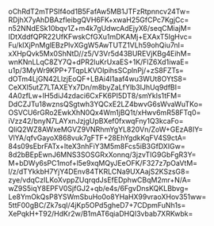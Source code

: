 oChRdT2mTPSIf4od1B5FafAw5MB1JTFzRtpnncv24Tw=
RDjhX7yAhDBAzfleibgQVH6FK+xwaH25GfCPc7KgjCc=
n52NNdESk10bqv1Z+m4k7gUdwcAdEjyX6/seqCMiajM=
IDtXddfQPR22UfKFwskCfGXu1mDKAMj+EXAxT5IgHvc=
Fu/kIXjPnMglEBzPlvXGgW5AwTUTZ1VLh59ohQiu7nI=
xXHpQvk5Mx0ShNtD//z5/V3Vr5d43BUREVjKBg4EihM=
wnKNnLLqC8ZY7Q+dPR2luKrUxaES+1K/FlZ6Xd1iwaE=
u1p/3MyWr9KPP+7TqpLKVOlpihsSCplnPj/+zS8FZTs=
dOTm4LjGN42LlzjEoQF+LBAi4l1aaf4wu3WUt8OYtS8=
CeXXl5utZ7LTAXEYx7Dn/m8byZaLfYlb3lJhUq9dfBI=
4A0zfLw+IH5diJ4zdaci6CxFK6PI5DT8/smYkls1tFM=
DdCZJTu18wznsQSgtwh3YQCxE2LZ4bwvG6sWvaWuTKo=
OSVCU6rGRo2EwkXhN0Qx4Wm1jBQ1t/xHwv6mR58FTq0=
iVzz42/bnyN7LAYxnJzjgUpBXef0fxwqFny1Q3kcaFo=
QliQ2WZ8AWxeMGVZ9VNRhmYgYL820Vn/ZoW+GEzA8IY=
VlYA/qfvGayoX868vuk7gFTF+28EhYgdkKqFV4S9ctA=
84s09sEbrFATx+lteX3nhFiY3M5m8Fcs5iB3GfDXIGw=
8d2bBEpEwnJ6MNS3SOSGRxXonnq/3jzvTIG9GbFgR3Y=
M+bDWy6sPC1mof+l5e9xqMQyJEeOFK/F327z7pOaVtM=
l/z/dTYkkbH7YjY4DEnv84TKRLCNa9UXAajS2KSzsG8=
zye/vdqCzILKoXvppZUqrqdJsEfEDphwCBqM2mr+N/A=
wZ9S5iqY8EPFV0SjfGJ2+qb/e4s/6FgvDnsKQKLBbvg=
Le8YmOkQsP8YSWmSbuHo0o8YHaHX99vraoXHov351ww=
5ttF00gBC/Zk7sqI/4jKp5OPd5gheD7+7CDpmFuNh1s=
XePqkH+T92/HdKr2w/B1mAT6qiaDHQI3vbab7XRKwbk=
